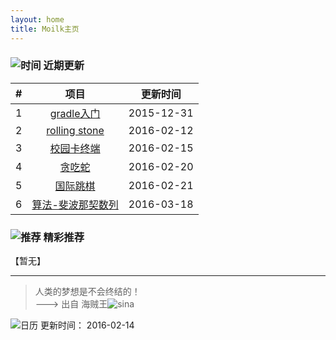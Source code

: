 ```yaml
---
layout: home
title: Moilk主页
---
```

### ![时间]({{site.baseurl}}/img/myLogo/time.png) 近期更新  

| # | 项目 | 更新时间 |
| :--:| :--: | :---: |
| 1 | [gradle入门]({{site.baseurl}}/blog/2016/01/29/gradle/) | 2015-12-31 |
| 2 | [rolling stone]({{site.baseurl}}/blog/2016/02/01/RollingStone/) | 2016-02-12 |
| 3 | [校园卡终端]({{site.baseurl}}/2016/02/15/CampusCardTerminal) |2016-02-15 |  
| 4 | [贪吃蛇]({{site.baseurl}}/2016/02/20/snake) |2016-02-20 |  
| 5 | [国际跳棋]({{site.baseurl}}/2016/02/21/draught) |2016-02-21 |  
| 6 | [算法-斐波那契数列]({{site.baseurl}}/blog/2016/03/18/algorithms01/) |2016-03-18 |  

### ![推荐]({{site.baseurl}}/img/myLogo/tuijian.png) 精彩推荐  
【暂无】  


************************
> 人类的梦想是不会终结的！  
———> 出自 海贼王![sina]({{site.baseurl}}/img/px16/onepiece.png)  

![日历]({{site.baseurl}}/img/rili.png) 更新时间： 2016-02-14  